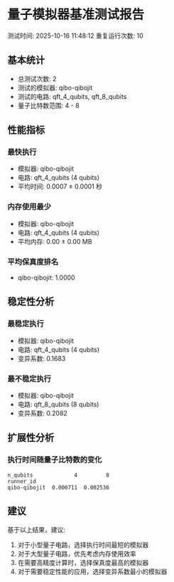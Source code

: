# 量子模拟器基准测试报告

测试时间: 2025-10-16 11:48:12
重复运行次数: 10

## 基本统计

- 总测试次数: 2
- 测试的模拟器: qibo-qibojit
- 测试的电路: qft_4_qubits, qft_8_qubits
- 量子比特数范围: 4 - 8

## 性能指标

### 最快执行
- 模拟器: qibo-qibojit
- 电路: qft_4_qubits (4 qubits)
- 平均时间: 0.0007 ± 0.0001 秒

### 内存使用最少
- 模拟器: qibo-qibojit
- 电路: qft_4_qubits (4 qubits)
- 平均内存: 0.00 ± 0.00 MB

### 平均保真度排名
- qibo-qibojit: 1.0000

## 稳定性分析

### 最稳定执行
- 模拟器: qibo-qibojit
- 电路: qft_4_qubits (4 qubits)
- 变异系数: 0.1683

### 最不稳定执行
- 模拟器: qibo-qibojit
- 电路: qft_8_qubits (8 qubits)
- 变异系数: 0.2082

## 扩展性分析

### 执行时间随量子比特数的变化
```
n_qubits             4         8
runner_id                       
qibo-qibojit  0.000711  0.002536
```

## 建议

基于以上结果，建议:
1. 对于小型量子电路，选择执行时间最短的模拟器
2. 对于大型量子电路，优先考虑内存使用效率
3. 在需要高精度计算时，选择保真度最高的模拟器
4. 对于需要稳定性能的应用，选择变异系数最小的模拟器
